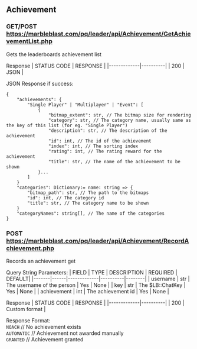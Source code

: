 ## Achievement

### GET/POST https://marbleblast.com/pq/leader/api/Achievement/GetAchievementList.php

Gets the leaderboards achievement list

Response
| STATUS CODE | RESPONSE |
|-------------|----------|
| 200 | JSON |

JSON Response if success:
```
{
    "achievements": {
        "Single Player" | "Multiplayer" | "Event": [
            {
                "bitmap_extent": str, // The bitmap size for rendering
                "category": str, // The category name, usually same as the key of this list (for eg. "Single Player")
                "description": str, // The description of the achievement
                "id": int, // The id of the achievement
                "index": int, // The sorting index
                "rating": int, // The rating reward for the achievement
                "title": str, // The name of the achievement to be shown
            }...
        ]
    }
    "categories": Dictionary:= name: string => { 
        "bitmap_path": str, // The path to the bitmaps
        "id": int, // The category id
        "title": str, // The category name to be shown
    }
    "categoryNames": string[], // The name of the categories
}
```

### POST https://marbleblast.com/pq/leader/api/Achievement/RecordAchievement.php

Records an achievement get

Query String Parameters:
| FIELD | TYPE | DESCRIPTION | REQUIRED | DEFAULT|
|-------|------|-------------|----------|--------|
| username | str | The username of the person | Yes | None |
| key | str | The $LB::ChatKey | Yes | None |
| achievement | int | The achievement id | Yes | None |

Response
| STATUS CODE | RESPONSE |
|-------------|----------|
| 200 | Custom format |

Response Format:  
`NOACH` // No achievement exists  
`AUTOMATIC` // Achievement not awarded manually  
`GRANTED` // Achievement granted  